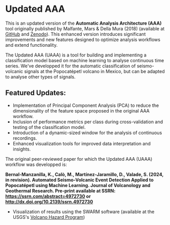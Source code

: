 # Updated AAA 

This is an updated version of the **Automatic Analysis Architecture (AAA)** tool originally published by Malfante, Mars & Della Mura (2018) (available at [GitHub](https://github.com/malfante/AAA) and [Zenodo](https://zenodo.org/records/1216028)). This enhanced version introduces significant improvements and new features designed to optimize analysis workflows and extend functionality.

The Updated AAA (UAAA) is a tool for building and implementing a classification model based on machine learning to analyse continuous time series. We've developped it for the automatic classification of seismo-volcanic signals at the Popocatépetl volcano in Mexico, but can be adapted to analyse other types of signals. 

## Featured Updates:
- Implementation of Principal Component Analysis (PCA) to reduce the dimensionality of the feature space proposed in the original AAA workflow.  
- Inclusion of performance metrics per class during cross-validation and testing of the classification model.  
- Introduction of a dynamic-sized window for the analysis of continuous recordings.  
- Enhanced visualization tools for improved data interpretation and insights.

The original peer-reviewed paper for which the Updated AAA (UAAA) workflow was developped is:

**Bernal-Manzanilla, K., Calò, M., Martínez-Jaramillo, D., Valade, S. (2024, in revision). Automated Seismo-Volcanic Event Detection Applied to Popocatépetl using Machine Learning. Journal of Volcanology and Geothermal Research. Pre-print available at SSRN: https://ssrn.com/abstract=4972730 or http://dx.doi.org/10.2139/ssrn.4972730**



- Visualization of results using the SWARM software (available at the USGS's [Volcano Hazard Program](https://volcanoes.usgs.gov/software/swarm/index.shtml))
